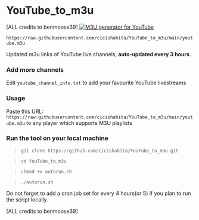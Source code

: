 # YouTube_to_m3u
[ALL credits to benmoose39]
[![M3U generator for YouTube](https://github.com/cicishahita/YouTube_to_m3u/actions/workflows/m3u_Generator.yml/badge.svg)](https://github.com/cicishahita/YouTube_to_m3u/actions/workflows/m3u_Generator.yml)

`https://raw.githubusercontent.com/cicishahita/YouTube_to_m3u/main/youtube.m3u`

Updated m3u links of YouTube live channels, **auto-updated every 3 hours**.


### Add more channels
Edit `youtube_channel_info.txt` to add your favourite YouTube livestreams

### Usage
Paste this URL: `https://raw.githubusercontent.com/cicishahita/YouTube_to_m3u/main/youtube.m3u` to any player which supports M3U playlists

### Run the tool on your local machine
>`git clone https://github.com/cicishahita/YouTube_to_m3u.git`

>`cd YouTube_to_m3u`

>`chmod +x autorun.sh`

>`./autorun.sh`

Do not forget to add a cron job set for every 4 hours(or 5) if you plan to run the script locally.

[ALL credits to benmoose39]
